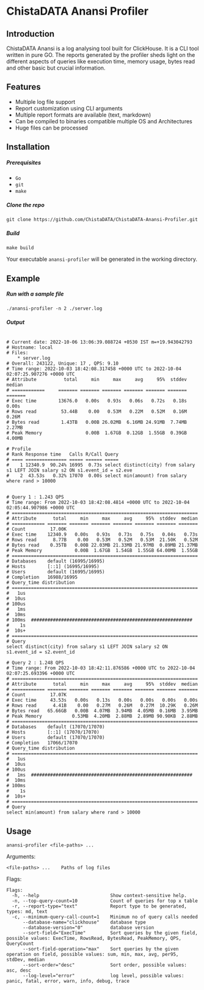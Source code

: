 # ChistaDATA Anansi Profiler

## Introduction
ChistaDATA Anansi is a log analysing tool built for ClickHouse.
It is a CLI tool written in pure GO.
The reports generated by the profiler sheds light on the different aspects of queries
like execution time, memory usage, bytes read and other basic but crucial information.

## Features
* Multiple log file support
* Report customization using CLI arguments
* Multiple report formats are available (text, markdown)
* Can be compiled to binaries compatible multiple OS and Architectures
* Huge files can be processed

## Installation
##### Prerequisites
* `Go`
* `git`
* `make`
##### Clone the repo
```shell
git clone https://github.com/ChistaDATA/ChistaDATA-Anansi-Profiler.git
```
##### Build
```shell
make build
```

Your executable `anansi-profiler` will be generated in the working directory.

## Example
##### Run with a sample file
```shell
./anansi-profiler -n 2 ./server.log
```
##### Output
```

# Current date: 2022-10-06 13:06:39.088724 +0530 IST m=+19.943042793
# Hostname: local
# Files:
	* server.log
# Overall: 243122, Unique: 17 , QPS: 9.10
# Time range: 2022-10-03 18:42:08.317458 +0000 UTC to 2022-10-04 02:07:25.907276 +0000 UTC
# Attribute          total     min     max     avg     95%  stddev  median
# ============     ======= ======= ======= ======= ======= ======= =======
# Exec time        13676.0   0.00s   0.93s   0.06s   0.72s   0.18s   0.00s
# Rows read         53.44B    0.00   0.53M   0.22M   0.52M   0.16M   0.26M
# Bytes read        1.43TB   0.00B 26.02MB  6.16MB 24.91MB  7.74MB  2.27MB
# Peak Memory                0.00B  1.67GB  0.12GB  1.55GB  0.39GB  4.00MB

# Profile
# Rank Response time   Calls R/Call Query
# ==== =============== ===== ====== =====
#    1 12340.9  90.24% 16995  0.73s select distinct(city) from salary s1 LEFT JOIN salary s2 ON s1.event_id = s2.eve
#    2  43.53s   0.32% 17070  0.00s select min(amount) from salary where rand > 10000


# Query 1 : 1.243 QPS
# Time range: From 2022-10-03 18:42:08.4814 +0000 UTC to 2022-10-04 02:05:44.907986 +0000 UTC
# ====================================================================
# Attribute      total     min     max     avg     95%  stddev  median
# ============ ======= ======= ======= ======= ======= ======= =======
# Count         17.00K 
# Exec time    12340.9   0.00s   0.93s   0.73s   0.75s   0.04s   0.73s
# Rows read      8.77B    0.00   0.53M   0.52M   0.53M  21.50K   0.52M
# Bytes read    0.35TB   0.00B 22.03MB 21.33MB 21.97MB  0.89MB 21.37MB
# Peak Memory            0.00B  1.67GB  1.54GB  1.55GB 64.00MB  1.55GB
# ====================================================================
# Databases    default (16995/16995)  
# Hosts        [::1] (16995/16995)  
# Users        default (16995/16995)  
# Completion   16988/16995
# Query_time distribution
# ====================================================================
#   1us  
#  10us  
# 100us  
#   1ms  
#  10ms  
# 100ms  ###########################################################
#    1s  
#  10s+  
# ====================================================================
# Query
select distinct(city) from salary s1 LEFT JOIN salary s2 ON s1.event_id = s2.event_id 

# Query 2 : 1.248 QPS
# Time range: From 2022-10-03 18:42:11.876586 +0000 UTC to 2022-10-04 02:07:25.693396 +0000 UTC
# ====================================================================
# Attribute      total     min     max     avg     95%  stddev  median
# ============ ======= ======= ======= ======= ======= ======= =======
# Count         17.07K 
# Exec time     43.53s   0.00s   0.13s   0.00s   0.00s   0.00s   0.00s
# Rows read      4.41B    0.00   0.27M   0.26M   0.27M  10.29K   0.26M
# Bytes read   65.66GB   0.00B  4.07MB  3.94MB  4.05MB  0.16MB  3.95MB
# Peak Memory           0.53MB  4.20MB  2.88MB  2.89MB 90.90KB  2.88MB
# ====================================================================
# Databases    default (17070/17070)  
# Hosts        [::1] (17070/17070)  
# Users        default (17070/17070)  
# Completion   17066/17070
# Query_time distribution
# ====================================================================
#   1us  
#  10us  
# 100us  
#   1ms  ###########################################################
#  10ms  
# 100ms  
#    1s  
#  10s+  
# ====================================================================
# Query
select min(amount) from salary where rand > 10000

```

## Usage
```
anansi-profiler <file-paths> ...
```

Arguments:
```
<file-paths> ...    Paths of log files
```

Flags:
```
Flags:
  -h, --help                          Show context-sensitive help.
  -n, --top-query-count=10            Count of queries for top x table
  -r, --report-type="text"            Report type to be generated, types: md, text
  -c, --minimum-query-call-count=1    Minimum no of query calls needed
      --database-name="clickhouse"    database type
      --database-version="0"          database version
      --sort-field="ExecTime"         Sort queries by the given field, possible values: ExecTime, RowsRead, BytesRead, PeakMemory, QPS, QueryCount
      --sort-field-operation="max"    Sort queries by the given operation on field, possible values: sum, min, max, avg, per95, stdDev, median
      --sort-order="desc"             Sort order, possible values: asc, desc
      --log-level="error"             log level, possible values: panic, fatal, error, warn, info, debug, trace
```